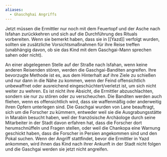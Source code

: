 ```yaml
---
aliases:
  - Ghaschghai Angriffs
---
```

Jetzt müssen die Ermittler nur noch mit dem Feuertopf und der Asche nach Isfahan zurückkehren und sich auf die Durchführung des Rituals vorbereiten.
Wenn sie bemerkt haben, dass sie in [[Yazd]] verfolgt wurden, sollten sie zusätzliche Vorsichtsmaßnahmen für ihre Reise treffen (unabhängig davon, ob sie das Kind mit dem Gaschgai-Mann sprechen sahen oder nicht).

An einer abgelegenen Stelle auf der Straße nach Isfahan, wenn keine anderen Reisenden stören, werden die Gaschgai-Banditen angreifen. Ihre bevorzugte Methode ist es, aus dem Hinterhalt auf ihre Ziele zu schießen und nur dann in die Nähe zu kommen, wenn der Feind offensichtlich unbewaffnet oder ausreichend eingeschüchtert/verletzt ist, um sich nicht weiter zu wehren. Es ist nicht ihre Absicht, die Ermittler abzuschlachten, sondern sie nur zu stören oder zu verscheuchen. Die Banditen werden auch fliehen, wenn es offensichtlich wird, dass sie waffenmäßig oder anderweitig ihren Opfern unterlegen sind. Die Gaschgai wurden von Lane beauftragt, sich um die Forscher zu kümmern, entweder weil sie die Ausgrabungsstätte in Marabin besucht haben, weil der französische Archäologe durch seine Mitarbeiter in der Stadt davon erfahren hat, dass die Forscher dort herumschnüffeln und Fragen stellen, oder weil die Chankopa eine Warnung geschickt haben, dass die Forscher in Persien angekommen sind und den Pokal suchen. Wenn der Angriff stattfindet, bevor die Ermittler in Yazd ankommen, wird ihnen das Kind nach ihrer Ankunft in der Stadt nicht folgen und die Gaschgai werden sie jetzt nicht angreifen.